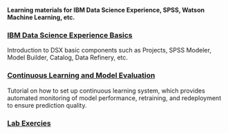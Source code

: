**Learning materials for IBM Data Science Experience, SPSS, Watson Machine Learning, etc.**

### [IBM Data Science Experience Basics](https://github.com/mlhubca/learn/tree/master/dsx_basics.md)
Introduction to DSX basic components such as Projects, SPSS Modeler, Model Builder, Catalog, Data Refinery, etc.


### [Continuous Learning and Model Evaluation](https://github.com/mlhubca/learn/tree/master/Retain_Model.md)
Tutorial on how to set up continuous learning system, which provides automated monitoring of model performance, retraining, and redeployment to ensure prediction quality.

### [Lab Exercies](https://github.com/mlhubca/lab/tree/master)

